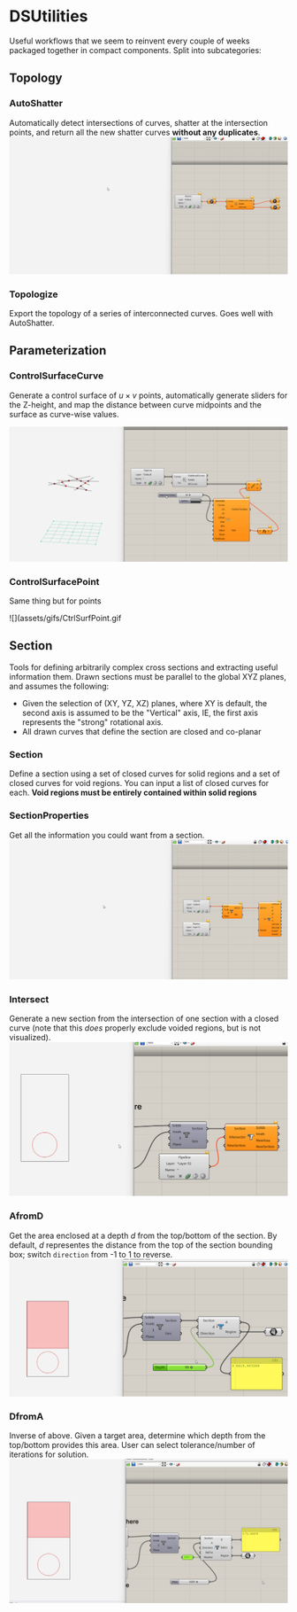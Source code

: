 # DSUtilities
Useful workflows that we seem to reinvent every couple of weeks packaged together in compact components. Split into subcategories:

## Topology
### AutoShatter
Automatically detect intersections of curves, shatter at the intersection points, and return all the new shatter curves **without any duplicates**.
![](assets/gifs/Autoshatter.gif)

### Topologize
Export the topology of a series of interconnected curves. Goes well with AutoShatter.

## Parameterization
### ControlSurfaceCurve
Generate a control surface of $u\times v$ points, automatically generate sliders for the Z-height, and map the distance between curve midpoints and the surface as curve-wise values.

![](assets/gifs/CtrlSurfCurve.gif)

### ControlSurfacePoint
Same thing but for points

![](assets/gifs/CtrlSurfPoint.gif

## Section
Tools for defining arbitrarily complex cross sections and extracting useful information them. Drawn sections must be parallel to the global XYZ planes, and assumes the following:
- Given the selection of (XY, YZ, XZ) planes, where XY is default, the second axis is assumed to be the "Vertical" axis, IE, the first axis represents the "strong" rotational axis.
- All drawn curves that define the section are closed and co-planar

### Section
Define a section using a set of closed curves for solid regions and a set of closed curves for void regions. You can input a list of closed curves for each. **Void regions must be entirely contained within solid regions**

### SectionProperties
Get all the information you could want from a section.
![](assets/gifs/Section.gif)

### Intersect
Generate a new section from the intersection of one section with a closed curve (note that this *does* properly exclude voided regions, but is not visualized).
![](assets/gifs/Intersect.gif)

### AfromD
Get the area enclosed at a depth *d* from the top/bottom of the section. By default, *d* representes the distance from the top of the section bounding box; switch `direction` from  -1 to 1 to reverse.
![](assets/gifs/AfromD.gif)

### DfromA
Inverse of above. Given a target area, determine which depth from the top/bottom provides this area. User can select tolerance/number of iterations for solution.
![](assets/gifs/DfromA.gif)
